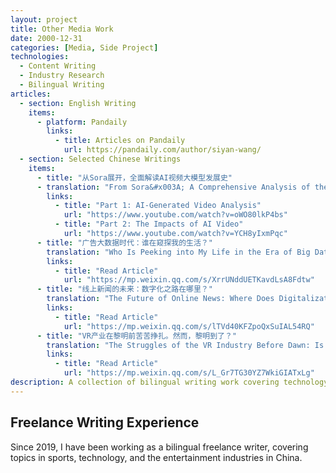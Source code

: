 ```yaml
---
layout: project
title: Other Media Work
date: 2000-12-31
categories: [Media, Side Project]
technologies:
  - Content Writing
  - Industry Research
  - Bilingual Writing
articles:
  - section: English Writing
    items:
      - platform: Pandaily
        links:
          - title: Articles on Pandaily
            url: https://pandaily.com/author/siyan-wang/
  - section: Selected Chinese Writings
    items:
      - title: "从Sora展开，全面解读AI视频大模型发展史"
      - translation: "From Sora&#x003A; A Comprehensive Analysis of the Development History of AI Video-Generation Models"
        links:
          - title: "Part 1: AI-Generated Video Analysis"
            url: "https://www.youtube.com/watch?v=oWO80lkP4bs"
          - title: "Part 2: The Impacts of AI Video"
            url: "https://www.youtube.com/watch?v=YCH8yIxmPqc"
      - title: "广告大数据时代：谁在窥探我的生活？"
        translation: "Who Is Peeking into My Life in the Era of Big Data Advertising?"
        links:
          - title: "Read Article"
            url: "https://mp.weixin.qq.com/s/XrrUNddUETKavdLsA8Fdtw"
      - title: "线上新闻的未来：数字化之路在哪里？"
        translation: "The Future of Online News: Where Does Digitalization Lead?"
        links:
          - title: "Read Article"
            url: "https://mp.weixin.qq.com/s/lTVd40KFZpoQxSuIAL54RQ"
      - title: "VR产业在黎明前苦苦挣扎。然而，黎明到了？"
        translation: "The Struggles of the VR Industry Before Dawn: Is the Dawn Finally Here?"
        links:
          - title: "Read Article"
            url: "https://mp.weixin.qq.com/s/L_Gr7TG30YZ7WkiGIATxLg"
description: A collection of bilingual writing work covering technology, sports, and entertainment industries in China since 2019.
---
```


## Freelance Writing Experience

Since 2019, I have been working as a bilingual freelance writer, covering topics in sports, technology, and the entertainment industries in China.
